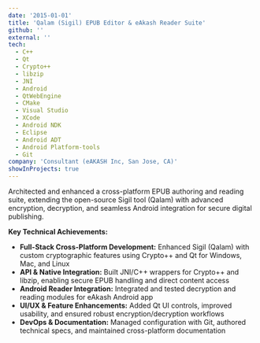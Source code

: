 ```yaml
---
date: '2015-01-01'
title: 'Qalam (Sigil) EPUB Editor & eAkash Reader Suite'
github: ''
external: ''
tech:
  - C++
  - Qt
  - Crypto++
  - libzip
  - JNI
  - Android
  - QtWebEngine
  - CMake
  - Visual Studio
  - XCode
  - Android NDK
  - Eclipse
  - Android ADT
  - Android Platform-tools
  - Git
company: 'Consultant (eAKASH Inc, San Jose, CA)'
showInProjects: true
---
```


Architected and enhanced a cross-platform EPUB authoring and reading suite, extending the open-source Sigil tool (Qalam) with advanced encryption, decryption, and seamless Android integration for secure digital publishing.

**Key Technical Achievements:**

- **Full-Stack Cross-Platform Development:** Enhanced Sigil (Qalam) with custom cryptographic features using Crypto++ and Qt for Windows, Mac, and Linux
- **API & Native Integration:** Built JNI/C++ wrappers for Crypto++ and libzip, enabling secure EPUB handling and direct content access
- **Android Reader Integration:** Integrated and tested decryption and reading modules for eAkash Android app
- **UI/UX & Feature Enhancements:** Added Qt UI controls, improved usability, and ensured robust encryption/decryption workflows
- **DevOps & Documentation:** Managed configuration with Git, authored technical specs, and maintained cross-platform documentation
